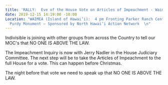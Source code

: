 ```yaml
---
title: 'RALLY:  Eve of the House Vote on Articles of Impeachment - Waimea'
date: 2019-12-15 14:19:00 -10:00
Location: "WAIMEA (Island of Hawai’i):  4 pm Fronting Parker Ranch Center & the Ikua
  Purdy Monument – Sponsored by North Hawai’i Action Network  \n"
---
```


Indivisible is joining with other groups from across the Country to tell our MOC's that NO ONE IS ABOVE THE LAW.

The Impeachment Inquiry is now with Jerry Nadler in the House Judiciary Committee.  The next step will be to take the Articles of Impeachment to the full House for a vote.  This can happen before Christmas.

The night before that vote we need to speak up that NO ONE IS ABOVE THE LAW.
